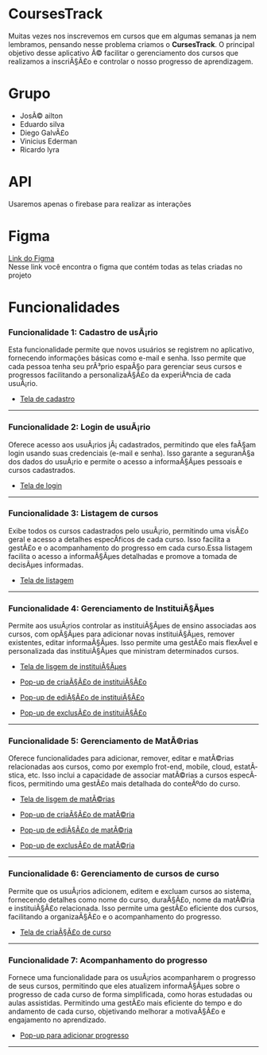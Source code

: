 # CoursesTrack
Muitas vezes nos inscrevemos em cursos que em algumas semanas ja nem lembramos, pensando nesse problema criamos o **CursesTrack**. O principal objetivo desse aplicativo Ã© facilitar o gerenciamento dos cursos que realizamos a inscriÃ§Ã£o e controlar o nosso progresso de aprendizagem.

# Grupo
- JosÃ© ailton
- Eduardo silva
- Diego GalvÃ£o
- Vinicius Ederman
- Ricardo lyra

# API
Usaremos apenas o firebase para realizar as interações


# Figma
[Link do Figma](https://www.figma.com/file/iwVsKYuAVjpKLJwWJQAsY8/App-CoursesTrack?type=design&node-id=0%3A1&mode=design&t=9sr73aL2OLI5iQkR-1)
<br>
Nesse link você encontra o figma que contém todas as telas criadas no projeto

#  Funcionalidades
### Funcionalidade 1: Cadastro de usÃ¡rio

Esta funcionalidade permite que novos usuários se registrem no aplicativo, fornecendo informações básicas como e-mail e senha. Isso permite que cada pessoa tenha seu prÃ³prio espaÃ§o para gerenciar seus cursos e progressos facilitando a personalizaÃ§Ã£o da experiÃªncia de cada usuÃ¡rio.

- [Tela de cadastro](https://www.figma.com/file/iwVsKYuAVjpKLJwWJQAsY8/App-CoursesTrack?type=design&node-id=24%3A390&mode=design&t=9sr73aL2OLI5iQkR-1)
---
### Funcionalidade 2: Login de usuÃ¡rio
Oferece acesso aos usuÃ¡rios jÃ¡ cadastrados, permitindo que eles faÃ§am login usando suas credenciais (e-mail e senha). Isso garante a seguranÃ§a dos dados do usuÃ¡rio e permite o acesso a informaÃ§Ãµes pessoais e cursos cadastrados.

- [Tela de login](https://www.figma.com/file/iwVsKYuAVjpKLJwWJQAsY8/App-CoursesTrack?type=design&node-id=1%3A3&mode=design&t=9sr73aL2OLI5iQkR-1)
---
### Funcionalidade 3: Listagem de cursos
Exibe todos os cursos cadastrados pelo usuÃ¡rio, permitindo uma visÃ£o geral e acesso a detalhes especÃ­ficos de cada curso. Isso facilita a gestÃ£o e o acompanhamento do progresso em cada curso.Essa listagem facilita o acesso a informaÃ§Ãµes detalhadas e promove a tomada de decisÃµes informadas.

- [Tela de listagem](https://www.figma.com/file/iwVsKYuAVjpKLJwWJQAsY8/App-CoursesTrack?type=design&node-id=80%3A1439&mode=design&t=9sr73aL2OLI5iQkR-1)
---

### Funcionalidade 4: Gerenciamento de InstituiÃ§Ãµes
Permite aos usuÃ¡rios controlar as instituiÃ§Ãµes de ensino associadas aos cursos, com opÃ§Ãµes para adicionar novas instituiÃ§Ãµes, remover existentes, editar informaÃ§Ãµes. Isso permite uma gestÃ£o mais flexÃ­vel e personalizada das instituiÃ§Ãµes que ministram determinados cursos.

- [Tela de lisgem de instituiÃ§Ãµes](https://www.figma.com/file/iwVsKYuAVjpKLJwWJQAsY8/App-CoursesTrack?type=design&node-id=195%3A739&mode=design&t=9sr73aL2OLI5iQkR-1)

- [Pop-up de criaÃ§Ã£o de instituiÃ§Ã£o](https://www.figma.com/file/iwVsKYuAVjpKLJwWJQAsY8/App-CoursesTrack?type=design&node-id=137%3A2142&mode=design&t=9sr73aL2OLI5iQkR-1)

- [Pop-up de ediÃ§Ã£o de instituiÃ§Ã£o](https://www.figma.com/file/iwVsKYuAVjpKLJwWJQAsY8/App-CoursesTrack?type=design&node-id=195%3A729&mode=design&t=9sr73aL2OLI5iQkR-1)

- [Pop-up de exclusÃ£o de instituiÃ§Ã£o](https://www.figma.com/file/iwVsKYuAVjpKLJwWJQAsY8/App-CoursesTrack?type=design&node-id=195%3A721&mode=design&t=9sr73aL2OLI5iQkR-1)
---
### Funcionalidade 5: Gerenciamento de MatÃ©rias
Oferece funcionalidades para adicionar, remover, editar e matÃ©rias relacionadas aos cursos, como por exemplo frot-end, mobile, cloud, estatÃ­stica, etc. Isso inclui a capacidade de associar matÃ©rias a cursos especÃ­ficos, permitindo uma gestÃ£o mais detalhada do conteÃºdo do curso.

- [Tela de lisgem de matÃ©rias](https://www.figma.com/file/iwVsKYuAVjpKLJwWJQAsY8/App-CoursesTrack?type=design&node-id=195%3A870&mode=design&t=9sr73aL2OLI5iQkR-1)

- [Pop-up de criaÃ§Ã£o de matÃ©ria](https://www.figma.com/file/iwVsKYuAVjpKLJwWJQAsY8/App-CoursesTrack?type=design&node-id=105%3A3651&mode=design&t=9sr73aL2OLI5iQkR-1)

- [Pop-up de ediÃ§Ã£o de matÃ©ria](https://www.figma.com/file/iwVsKYuAVjpKLJwWJQAsY8/App-CoursesTrack?type=design&node-id=195%3A860&mode=design&t=9sr73aL2OLI5iQkR-1)

- [Pop-up de exclusÃ£o de matÃ©ria](https://www.figma.com/file/iwVsKYuAVjpKLJwWJQAsY8/App-CoursesTrack?type=design&node-id=195%3A852&mode=design&t=9sr73aL2OLI5iQkR-1)
---
### Funcionalidade 6: Gerenciamento de cursos de curso
Permite que os usuÃ¡rios adicionem, editem e excluam cursos ao sistema, fornecendo detalhes como nome do curso, duraÃ§Ã£o, nome da matÃ©ria e instituiÃ§Ã£o relacionada. Isso permite uma gestÃ£o eficiente dos cursos, facilitando a organizaÃ§Ã£o e o acompanhamento do progresso.

- [Tela de criaÃ§Ã£o de curso](https://www.figma.com/file/iwVsKYuAVjpKLJwWJQAsY8/App-CoursesTrack?type=design&node-id=78%3A892&mode=design&t=9sr73aL2OLI5iQkR-1)
---
### Funcionalidade 7: Acompanhamento do progresso
Fornece uma funcionalidade para os usuÃ¡rios acompanharem o progresso de seus cursos, permitindo que eles atualizem informaÃ§Ãµes sobre o progresso de cada curso de forma simplificada, como horas estudadas ou aulas assistidas. Permitindo uma gestÃ£o mais eficiente do tempo e do andamento de cada curso, objetivando melhorar a motivaÃ§Ã£o e engajamento no aprendizado.

- [Pop-up para adicionar progresso](https://www.figma.com/file/iwVsKYuAVjpKLJwWJQAsY8/App-CoursesTrack?type=design&node-id=105%3A1443&mode=design&t=9sr73aL2OLI5iQkR-1)
---